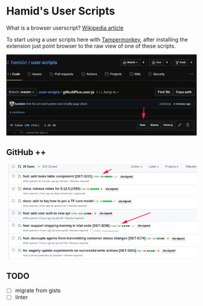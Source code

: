 # Hamid's User Scripts

What is a browser userscript? [Wikipedia article](https://en.wikipedia.org/wiki/Userscript)

To start using a user scripts here with [Tampermonkey](https://www.tampermonkey.net/),
after installing the extension just point browser to the raw view of one of these scripts.

![raw button](./screenshots/raw-btn.png)

## GitHub ++

![diff stats](./screenshots/added-diffs.png)

## TODO

- [ ] migrate from gists
- [ ] linter
